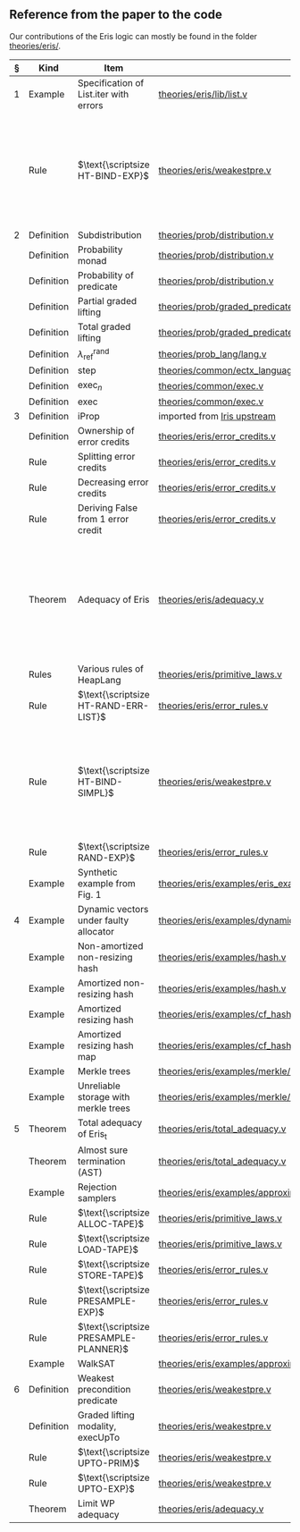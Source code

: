 
## Reference from the paper to the code

Our contributions of the Eris logic can mostly be found in the folder [theories/eris/](theories/eris/).

| § | Kind       | Item                                   | Coq file                                                                        | Name                       | Note                                                                                     |
|---|------------|----------------------------------------|---------------------------------------------------------------------------------|----------------------------|------------------------------------------------------------------------------------------|
| 1 | Example    | Specification of List.iter with errors | [theories/eris/lib/list.v]                                                  | `wp_list_iter_err`        |                                                                                          |
|   | Rule       | $\text{\scriptsize HT-BIND-EXP}$       | [theories/eris/weakestpre.v]                                             | `pgl_wp_bind`               | We present a normal bind rule, which can be instantiated easily to include error credits |
| 2 | Definition | Subdistribution                                   | [theories/prob/distribution.v]                                                  | `distr`                    |                                                                                          |
|   | Definition | Probability monad                      | [theories/prob/distribution.v]                                                  | `dret_id_right`, etc       |                                                                                          |
|   | Definition | Probability of predicate               | [theories/prob/distribution.v]                                                  | `prob`                     |                                                                                          |
|   | Definition | Partial graded lifting                 | [theories/prob/graded_predicate_lifting.v]                                                  | `pgl`                  |                                                                                          |
|   | Definition | Total graded lifting                   | [theories/prob/graded_predicate_lifting.v]                                                  | `tgl`            |                                                                                          |
|   | Definition | $\lambda^\text{rand}_\text{ref}$       | [theories/prob_lang/lang.v]                                                     | Whole file                 |                                                                                          |
|   | Definition | step                                   | [theories/common/ectx_language.v]                                               | `prim_step`                |                                                                                          |
|   | Definition | $\text{exec}_n$                        | [theories/common/exec.v]                                                        | `exec`                     |                                                                                          |
|   | Definition | $\text{exec}$                          | [theories/common/exec.v]                                                        | `lim_exec_val`             |                                                                                          |
| 3 | Definition | iProp                                  | imported from [Iris upstream]                                                   | `iProp`                    |                                                                                          |
|   | Definition | Ownership of error credits             | [theories/eris/error_credits.v]                                             | `ec`                       |                                                                                          |
|   | Rule       | Splitting error credits                | [theories/eris/error_credits.v]                                             | `ec_split`                 |                                                                                          |
|   | Rule       | Decreasing error credits               | [theories/eris/error_credits.v]                                             | `ec_weaken`                |                                                                                          |
|   | Rule       | Deriving False from 1 error credit     | [theories/eris/error_credits.v]                                             | `ec_spend`                 |                                                                                          |
|   | Theorem    | Adequacy of Eris                       | [theories/eris/adequacy.v]                                                  | `wp_pgl_lim`       | Hoare triples are defined, the theorem follows directly from the definition and `wp_pgl_lim` |
|   | Rules      | Various rules of HeapLang              | [theories/eris/primitive_laws.v]                                            | `wp_load` etc.             |                                                                                          |
|   | Rule       | $\text{\scriptsize HT-RAND-ERR-LIST}$  | [theories/eris/error_rules.v]                                                  | `wp_rand_err_list_nat`     |                                                                                          |
|   | Rule       | $\text{\scriptsize HT-BIND-SIMPL}$     | [theories/eris/weakestpre.v]                                             | `pgl_wp_bind`               | We present a normal bind rule, which can be instantiated easily to include error credits |
|   | Rule       | $\text{\scriptsize RAND-EXP}$          | [theories/eris/error_rules.v]                                                  | `wp_couple_rand_adv_comp1` |                                                                                          |
|   | Example    | Synthetic example from Fig. 1          | [theories/eris/examples/eris_examples.v]                                               | Section `test`             |                                                                                          |
| 4 | Example    | Dynamic vectors under faulty allocator | [theories/eris/examples/dynamic_vec.v]                                               |                            |                                                                                          |
|   | Example    | Non-amortized non-resizing hash        | [theories/eris/examples/hash.v]                                                      | Section `simple_bit_hash`  |                                                                                          |
|   | Example    | Amortized non-resizing hash            | [theories/eris/examples/hash.v]                                                      | Section `amortized_hash`   |                                                                                          |
|   | Example    | Amortized resizing hash                | [theories/eris/examples/cf_hash.v]                                                   |                            |                                                                                          |
|   | Example    | Amortized resizing hash map            | [theories/eris/examples/cf_hashmap.v]                                                |                            |                                                                                          |
|   | Example    | Merkle trees                           | [theories/eris/examples/merkle/merkle_tree.v]                                        |                            |                                                                                          |
|   | Example    | Unreliable storage with merkle trees   | [theories/eris/examples/merkle/unreliable.v]                                         |                            |                                                                                          |
| 5 | Theorem    | Total adequacy of Eris<sub>t</sub>     | [theories/eris/total_adequacy.v]                                            | `twp_tgl`        |                                                                                          |
|   | Theorem    | Almost sure termination (AST)          | [theories/eris/total_adequacy.v]                                            | `twp_tgl_limit`  |                                                                                          |
|   | Example    | Rejection samplers                     | [theories/eris/examples/approximate_samplers/approx_higherorder_rejection_sampler.v] |                            |                                                                                          |
|   | Rule       | $\text{\scriptsize ALLOC-TAPE}$        | [theories/eris/primitive_laws.v]                                            | `wp_alloc_tape`            |                                                                                          |
|   | Rule       | $\text{\scriptsize LOAD-TAPE}$         | [theories/eris/primitive_laws.v]                                            | `wp_rand_tape`             |                                                                                          |
|   | Rule       | $\text{\scriptsize STORE-TAPE}$        | [theories/eris/error_rules.v]                                                  | `wp_presample`             |                                                                                          |
|   | Rule       | $\text{\scriptsize PRESAMPLE-EXP}$     | [theories/eris/error_rules.v]                                                  | `wp_presample_adv_comp`    |                                                                                          |
|   | Rule       | $\text{\scriptsize PRESAMPLE-PLANNER}$ | [theories/eris/error_rules.v]                                                  | `presample_planner`        |                                                                                          |
|   | Example    | WalkSAT                                | [theories/eris/examples/approximate_samplers/approx_walkSAT.v]                       |                            |                                                                                          |
| 6 | Definition | Weakest precondition predicate         | [theories/eris/weakestpre.v]                                             | `pgl_wp_pre`                |                                                                                          |
|   | Definition | Graded lifting modality, execUpTo      | [theories/eris/weakestpre.v]                                             | `glm_pre`              |                                                                                          |
|   | Rule       | $\text{\scriptsize UPTO-PRIM}$         | [theories/eris/weakestpre.v]                                             | `glm_prim_step`        |                                                                                          |
|   | Rule       | $\text{\scriptsize UPTO-EXP}$          | [theories/eris/weakestpre.v]                                             | `glm_adv_comp`         |                                                                                          |
|   | Theorem    | Limit WP adequacy                      | [theories/eris/adequacy.v]                                                  | `wp_union_bound_lim`       |                                                                                          |
	
	
	
[theories/eris/lib/list.v]: theories/eris/lib/list.v
[theories/eris/weakestpre.v]: theories/eris/weakestpre.v 
[theories/prob/distribution.v]: theories/prob/distribution.v 
[theories/prob/graded_predicate_lifting.v]: theories/prob/graded_predicate_lifting.v 
[theories/prob_lang/lang.v]: theories/prob_lang/lang.v
[theories/common/ectx_language.v]: theories/common/ectx_language.v
[theories/common/exec.v]: theories/common/exec.v
[theories/eris/error_credits.v]: theories/eris/error_credits.v
[theories/eris/adequacy.v]: theories/eris/adequacy.v
[theories/eris/primitive_laws.v]: theories/eris/primitive_laws.v
[theories/eris/error_rules.v]: theories/eris/error_rules.v
[theories/eris/examples/eris_examples.v]: theories/eris/examples/eris_examples.v
[theories/eris/examples/dynamic_vec.v]: theories/eris/examples/dynamic_vec.v
[theories/eris/examples/hash.v]: theories/eris/examples/hash.v
[theories/eris/examples/cf_hash.v]: theories/eris/examples/cf_hash.v
[theories/eris/examples/cf_hashmap.v]: theories/eris/examples/cf_hashmap.v
[theories/eris/examples/merkle/merkle_tree.v]: theories/eris/examples/merkle/merkle_tree.v
[theories/eris/examples/merkle/unreliable.v]: theories/eris/examples/merkle/unreliable.v
[theories/eris/total_adequacy.v]: theories/eris/total_adequacy.v
[theories/eris/examples/approximate_samplers/approx_walkSAT.v]: theories/eris/examples/approximate_samplers/approx_walkSAT.v
[theories/eris/examples/approximate_samplers/approx_higherorder_rejection_sampler.v]: theories/eris/examples/approximate_samplers/approx_higherorder_rejection_sampler.v




[iris upstream]: https://gitlab.mpi-sws.org/iris/iris/-/blob/master/iris/base_logic/lib/iprop.v
